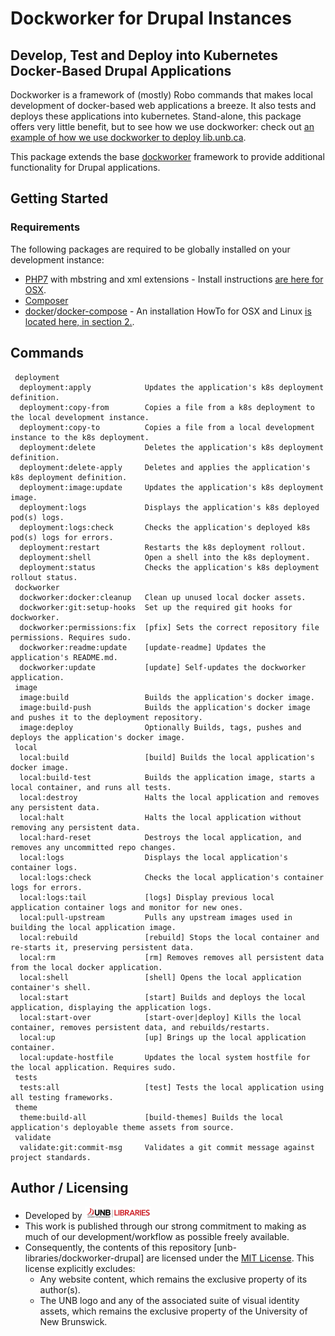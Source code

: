 # Dockworker for Drupal Instances
## Develop, Test and Deploy into Kubernetes Docker-Based Drupal Applications
Dockworker is a framework of (mostly) Robo commands that makes local development of docker-based web applications a breeze. It also tests and deploys these applications into kubernetes. Stand-alone, this package offers very little benefit, but to see how we use dockworker: check out [an example of how we use dockworker to deploy lib.unb.ca](https://github.com/unb-libraries/lib.unb.ca).

This package extends the base [dockworker](https://github.com/unb-libraries/dockworker) framework to provide additional functionality for Drupal applications.

## Getting Started
### Requirements
The following packages are required to be globally installed on your development instance:

* [PHP7](https://php.org/) with mbstring and xml extensions - Install instructions [are here for OSX](https://gist.github.com/JacobSanford/52ad35b83bcde5c113072d5591eb89bd).
* [Composer](https://getcomposer.org/)
* [docker](https://www.docker.com)/[docker-compose](https://docs.docker.com/compose/) - An installation HowTo for OSX and Linux [is located here, in section 2.](https://github.com/unb-libraries/docker-drupal/wiki/2.-Setting-Up-Prerequisites).

## Commands
```
 deployment
  deployment:apply            Updates the application's k8s deployment definition.
  deployment:copy-from        Copies a file from a k8s deployment to the local development instance.
  deployment:copy-to          Copies a file from a local development instance to the k8s deployment.
  deployment:delete           Deletes the application's k8s deployment definition.
  deployment:delete-apply     Deletes and applies the application's k8s deployment definition.
  deployment:image:update     Updates the application's k8s deployment image.
  deployment:logs             Displays the application's k8s deployed pod(s) logs.
  deployment:logs:check       Checks the application's deployed k8s pod(s) logs for errors.
  deployment:restart          Restarts the k8s deployment rollout.
  deployment:shell            Open a shell into the k8s deployment.
  deployment:status           Checks the application's k8s deployment rollout status.
 dockworker
  dockworker:docker:cleanup   Clean up unused local docker assets.
  dockworker:git:setup-hooks  Set up the required git hooks for dockworker.
  dockworker:permissions:fix  [pfix] Sets the correct repository file permissions. Requires sudo.
  dockworker:readme:update    [update-readme] Updates the application's README.md.
  dockworker:update           [update] Self-updates the dockworker application.
 image
  image:build                 Builds the application's docker image.
  image:build-push            Builds the application's docker image and pushes it to the deployment repository.
  image:deploy                Optionally Builds, tags, pushes and deploys the application's docker image.
 local
  local:build                 [build] Builds the local application's docker image.
  local:build-test            Builds the application image, starts a local container, and runs all tests.
  local:destroy               Halts the local application and removes any persistent data.
  local:halt                  Halts the local application without removing any persistent data.
  local:hard-reset            Destroys the local application, and removes any uncommitted repo changes.
  local:logs                  Displays the local application's container logs.
  local:logs:check            Checks the local application's container logs for errors.
  local:logs:tail             [logs] Display previous local application container logs and monitor for new ones.
  local:pull-upstream         Pulls any upstream images used in building the local application image.
  local:rebuild               [rebuild] Stops the local container and re-starts it, preserving persistent data.
  local:rm                    [rm] Removes removes all persistent data from the local docker application.
  local:shell                 [shell] Opens the local application container's shell.
  local:start                 [start] Builds and deploys the local application, displaying the application logs.
  local:start-over            [start-over|deploy] Kills the local container, removes persistent data, and rebuilds/restarts.
  local:up                    [up] Brings up the local application container.
  local:update-hostfile       Updates the local system hostfile for the local application. Requires sudo.
 tests
  tests:all                   [test] Tests the local application using all testing frameworks.
 theme
  theme:build-all             [build-themes] Builds the local application's deployable theme assets from source.
 validate
  validate:git:commit-msg     Validates a git commit message against project standards.
```

## Author / Licensing
- Developed by [![UNB Libraries](https://github.com/unb-libraries/assets/raw/master/unblibbadge.png "UNB Libraries")](https://lib.unb.ca/)
- This work is published through our strong commitment to making as much of our development/workflow as possible freely available.
- Consequently, the contents of this repository [unb-libraries/dockworker-drupal] are licensed under the [MIT License](http://opensource.org/licenses/mit-license.html). This license explicitly excludes:
   - Any website content, which remains the exclusive property of its author(s).
   - The UNB logo and any of the associated suite of visual identity assets, which remains the exclusive property of the University of New Brunswick.
